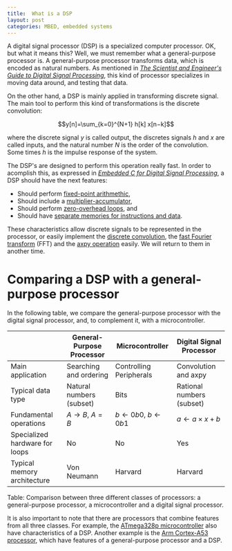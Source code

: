 ```yaml
---
title:  What is a DSP
layout: post
categories: MBED, embedded systems
---
```


A digital signal processor (DSP) is a specialized computer processor. OK, but
what it means this? Well, we must remember what a general-purpose processor is.
A general-purpose processor transforms data, which is encoded as natural
numbers. As mentioned in [*The Scientist and Engineer's Guide to Digital Signal
Processing*](http://www.dspguide.com/ch28/1.htm), this kind of processor
specializes in moving data around, and testing that data.

On the other hand, a DSP is mainly applied in transforming discrete signal. The
main tool to perform this kind of transformations is the discrete convolution: 

$$y[n]=\sum_{k=0}^{N+1} h[k] x[n−k]$$

where the discrete signal $y$ is called output, the discretes signals $h$ and
$x$ are called inputs, and the natural number $N$ is the order of the
convolution. Some times $h$ is the impulse response of the system. 

The DSP's are designed to perform this operation really fast. In order to
acomplish this, as expressed in [*Embedded C for Digital Signal
Processing*](https://www.doi.org/10.1007/978-1-4614-6859-2_38), a DSP should
have the next features:

- Should perform [fixed-point arithmethic](https://en.wikipedia.org/wiki/Fixed-point_arithmetic),
- Should include a [multiplier-accumulator](https://en.wikipedia.org/wiki/Multiply%E2%80%93accumulate_operation),
- Should perform [zero-overhead loops](https://microchipdeveloper.com/dsp0201:zero-overhead-loops), and
- Should have [separate memories for instructions and data](https://en.wikipedia.org/wiki/Harvard_architecture).

These characteristics allow discrete signals to be represented in the processor,
or easily implement the [discrete convolution](http://www.dspguide.com/ch6.htm), the
[fast Fourier transform](http://www.dspguide.com/ch12.htm) (FFT) and the [axpy
operation](https://www.smcm.iqfr.csic.es/docs/intel/mkl/mkl_manual/bla/functn_axpy.htm)
easily. We will return to them in another time.

# Comparing a DSP with a general-purpose processor

In the following table, we compare the general-purpose processor with the
digital signal processor, and, to complement it, with a microcontroller. 

|                                   | General-Purpose Processor | Microcontroller                       | Digital Signal Processor  |
|-----------------------------------|---------------------------|---------------------------------------|---------------------------|
| Main application                  | Searching and ordering    | Controlling Peripherals               | Convolution and axpy      |
| Typical data type                 | Natural numbers (subset)  | Bits                                  | Rational numbers (subset) |
| Fundamental operations            | $A\to B$, $A=B$           | $b\leftarrow 0b0$, $b\leftarrow 0b1$  | $a\leftarrow a\times x+b$ |
| Specialized hardware for loops    | No                        | No                                    | Yes                       |
| Typical memory architecture       | Von Neumann               | Harvard                               | Harvard                   |

Table: Comparison between three different classes of processors: a general-purpose processor, a microcontroller and a digital signal processor.

It is also important to note that there are processors that combine features
from all three classes. For example, the [ATmega328p
microcontroller](http://ww1.microchip.com/downloads/en/DeviceDoc/Atmel-7810-Automotive-Microcontrollers-ATmega328P_Datasheet.pdf)
also have characteristics of a DSP. Another example is the [Arm Cortex-A53
processor](https://developer.arm.com/ip-products/processors/cortex-a/cortex-a53),
which have features of a general-purpose processor and a DSP.